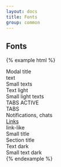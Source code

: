 ```yaml
---
layout: docs
title: Fonts
group: common
---
```


## Fonts

{% example html %}
<div class="title-modal">Modal title</div>
<div class="">text</div>
<div class="text-small">Small texts</div>
<div class="text-light">Text light</div>
<div class="text-small text-light">Small light texts</div>
<div class="tabs active">TABS ACTIVE</div>
<div class="tabs">TABS</div>
<div class="chats">Notifications, chats</div>
<a href="#">Links</a>
<div class="link-like">link-like</div>
<div class="title-small">Small title</div>
<div class="title-section">Section title</div>
<div class="text--dark">Text dark</div>
<div class="text-small text--dark">Small text dark</div>
{% endexample %}






